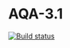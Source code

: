 # AQA-3.1
[![Build status](https://ci.appveyor.com/api/projects/status/7umkw32dduqu6c5t/branch/master?svg=true)](https://ci.appveyor.com/project/DenDro163/aqa-3-1/branch/master)

